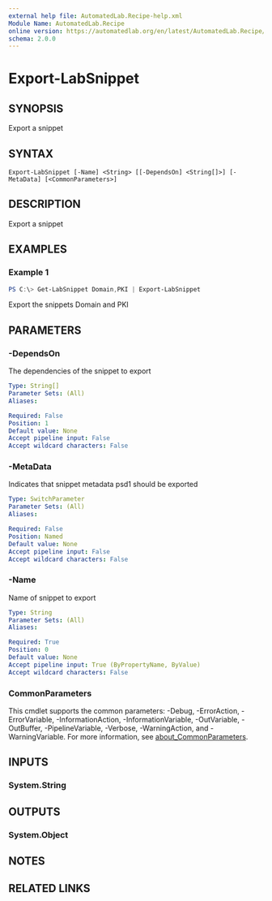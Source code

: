 ```yaml
---
external help file: AutomatedLab.Recipe-help.xml
Module Name: AutomatedLab.Recipe
online version: https://automatedlab.org/en/latest/AutomatedLab.Recipe/en-us/Export-LabSnippet
schema: 2.0.0
---
```


# Export-LabSnippet

## SYNOPSIS
Export a snippet

## SYNTAX

```
Export-LabSnippet [-Name] <String> [[-DependsOn] <String[]>] [-MetaData] [<CommonParameters>]
```

## DESCRIPTION
Export a snippet

## EXAMPLES

### Example 1
```powershell
PS C:\> Get-LabSnippet Domain,PKI | Export-LabSnippet
```

Export the snippets Domain and PKI

## PARAMETERS

### -DependsOn
The dependencies of the snippet to export

```yaml
Type: String[]
Parameter Sets: (All)
Aliases:

Required: False
Position: 1
Default value: None
Accept pipeline input: False
Accept wildcard characters: False
```

### -MetaData
Indicates that snippet metadata psd1 should be exported

```yaml
Type: SwitchParameter
Parameter Sets: (All)
Aliases:

Required: False
Position: Named
Default value: None
Accept pipeline input: False
Accept wildcard characters: False
```

### -Name
Name of snippet to export

```yaml
Type: String
Parameter Sets: (All)
Aliases:

Required: True
Position: 0
Default value: None
Accept pipeline input: True (ByPropertyName, ByValue)
Accept wildcard characters: False
```

### CommonParameters
This cmdlet supports the common parameters: -Debug, -ErrorAction, -ErrorVariable, -InformationAction, -InformationVariable, -OutVariable, -OutBuffer, -PipelineVariable, -Verbose, -WarningAction, and -WarningVariable. For more information, see [about_CommonParameters](http://go.microsoft.com/fwlink/?LinkID=113216).

## INPUTS

### System.String

## OUTPUTS

### System.Object
## NOTES

## RELATED LINKS

